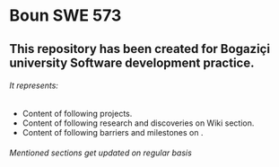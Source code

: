 # Boun SWE 573
## This repository has been created for Bogaziçi university Software development practice.
###### It represents: 
- Content of following projects.
- Content of following research and discoveries on Wiki section.
- Content of following barriers and milestones on .
###### Mentioned sections get updated on regular basis
